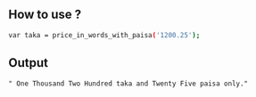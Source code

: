 ## How to use ?
```sh
var taka = price_in_words_with_paisa('1200.25');
```
## Output
````
" One Thousand Two Hundred taka and Twenty Five paisa only."
````
